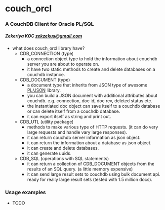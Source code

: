 # couch_orcl
### A CouchDB Client for Oracle PL/SQL
##### Zekeriya KOC <zekzekus@gmail.com>

* what does couch_orcl library have?
    * CDB_CONNECTION (type)
        * a connection object type to hold the information about couchdb server you are about to operate on.
        * it have two static methods to create and delete databases on a couchdb instance.
    * CDB_DOCUMENT (type)
        * a document type that inherits from JSON type of awesome [PL/JSON](http://sourceforge.net/projects/pljson/) library.
        * you can build a JSON document with additional attributes about couchdb. e.g. connection, doc id, doc rev, deleted status etc.
        * the instantiated doc object can save itself to a couchdb database or can delete itself from a couchdb database.
        * it can export itself as string and print out.
    * CDB_UTL (utility package)
        * methods to make various type of HTTP requests. (it can do very large requests and handle vary large responses).
        * it can return couchdb server information as json object.
        * it can return the information about a database as json object.
        * it can create and delete databases.
        * it can generate uuids.
    * CDB_SQL (operations with SQL statements)
        * it can return a collection of CDB_DOCUMENT objects from the results of an SQL query. (a little memory expensive)
        * it can send large result sets to couchdb using bulk document api. ready for really large result sets (tested with 1.5 million docs).
 
### Usage examples

* TODO